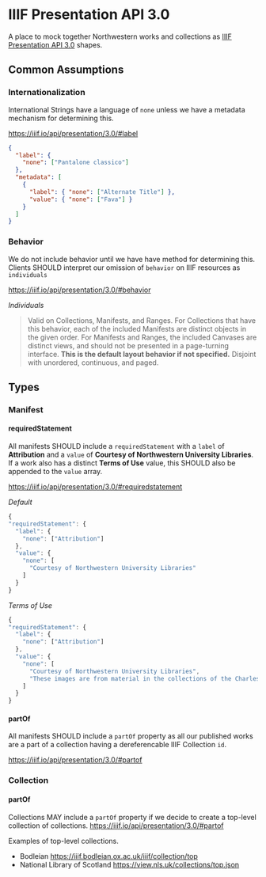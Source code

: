 # IIIF Presentation API 3.0

A place to mock together Northwestern works and collections as [IIIF Presentation API 3.0](https://iiif.io/api/presentation/3.0/) shapes.

## Common Assumptions


### Internationalization
International Strings have a language of `none` unless we have a metadata mechanism for determining this.

https://iiif.io/api/presentation/3.0/#label

```json
{
  "label": {
    "none": ["Pantalone classico"]
  },
  "metadata": [
    {
      "label": { "none": ["Alternate Title"] },
      "value": { "none": ["Fava"] }
    }
  ]
}
```

### Behavior
We do not include behavior until we have have method for determining this. Clients SHOULD interpret our omission of `behavior` on IIIF resources as `individuals`

https://iiif.io/api/presentation/3.0/#behavior

*Individuals*
> Valid on Collections, Manifests, and Ranges. For Collections that have this behavior, each of the included Manifests are distinct objects in the given order. For Manifests and Ranges, the included Canvases are distinct views, and should not be presented in a page-turning interface. **This is the default layout behavior if not specified.** Disjoint with unordered, continuous, and paged.

## Types

### Manifest

#### requiredStatement

All manifests SHOULD include a `requiredStatement` with a `label` of **Attribution** and a `value` of **Courtesy of Northwestern University Libraries**. If a work also has a distinct **Terms of Use** value, this SHOULD also be appended to the `value` array.

https://iiif.io/api/presentation/3.0/#requiredstatement

_Default_
```jsx
{
"requiredStatement": {
  "label": {
    "none": ["Attribution"]
  },
  "value": {
    "none": [
      "Courtesy of Northwestern University Libraries"
    ]
  }
}
```

_Terms of Use_
```jsx
{
"requiredStatement": {
  "label": {
    "none": ["Attribution"]
  },
  "value": {
    "none": [
      "Courtesy of Northwestern University Libraries",
      "These images are from material in the collections of the Charles Deering McCormick Library of Special Collections of Northwestern University Libraries, and are provided for use by its students, faculty and staff, and by other researchers visiting this site, for research consultation and scholarly purposes only. Further distribution and/or any commercial use of the images from this site is not permitted."
    ]
  }
}
```


#### partOf
All manifests SHOULD include a `partOf` property as all our published works are a part of a collection having a dereferencable IIIF Collection `id`.

https://iiif.io/api/presentation/3.0/#partof


### Collection

#### partOf

Collections MAY include a `partOf` property if we decide to create a top-level collection of collections.
https://iiif.io/api/presentation/3.0/#partof

Examples of top-level collections.
- Bodleian
https://iiif.bodleian.ox.ac.uk/iiif/collection/top
- National Library of Scotland
https://view.nls.uk/collections/top.json
